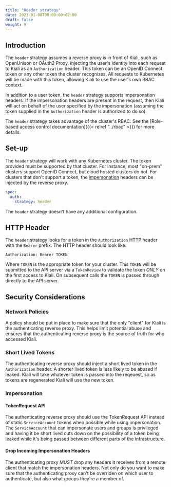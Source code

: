 ```yaml
---
title: "Header strategy"
date: 2021-01-08T00:00:00+02:00
draft: false
weight: 9
---
```


## Introduction

The `header` strategy assumes a reverse proxy is in front of Kiali, such as 
OpenUnison or OAuth2 Proxy, injecting the user's identity into each request to
Kiali as an `Authorization` header.  This token can be an OpenID Connect
token or any other token the cluster recognizes.  All requests to Kubernetes
will be made with this token, allowing Kiali to use the user's own RBAC 
context.

In addition to a user token, the `header` strategy supports impersonation
headers.  If the impersonation headers are present in the request, then Kiali
will act on behalf of the user specified by the impersonation (assuming the
token supplied in the `Authorization` header is authorized to do so).

The `header` strategy takes advantage of the cluster's RBAC. See the
[Role-based access control documentation]({{< relref "../rbac" >}}) for more details.

## Set-up

The `header` strategy will work with any Kubernetes cluster.  The token provided 
must be supported by that cluster.  For instance, most "on-prem" clusters support
OpenID Connect, but cloud hosted clusters do not.  For clusters that don't support 
a token, the [impersonation](https://kubernetes.io/docs/reference/access-authn-authz/authentication/#user-impersonation)
headers can be injected by the reverse proxy.

```yaml
spec:
  auth:
    strategy: header
```

The `header` strategy doesn't have any additional configuration.

## HTTP Header

The `header` strategy looks for a token in the `Authorization` HTTP header with the 
`Bearer` prefix.  The HTTP header should look like:

```
Authorization: Bearer TOKEN
```

Where `TOKEN` is the appropriate token for your cluster.  This `TOKEN` will be 
submitted to the API server via a `TokenReview` to validate the token *ONLY*
on the first access to Kiali.  On subsequent calls the `TOKEN` is passed through
directly to the API server.

## Security Considerations

### Network Policies

A policy should be put in place to make sure that the only "client" for Kiali is
the authenticating reverse proxy.  This helps limit potential abuse and ensures 
that the authenticating reverse proxy is the source of truth for who accessed
Kiali.

### Short Lived Tokens

The authenticating reverse proxy should inject a short lived token in the 
`Authorization` header.  A shorter lived token is less likely to be abused if 
leaked.  Kiali will take whatever token is passed into the reqeuest, so as tokens 
are regenerated Kiali will use the new token.

### Impersonation

#### TokenRequest API

The authenticating reverse proxy should use the TokenRequest API instead of static 
`ServiceAccount` tokens when possible while using impersonation. The 
`ServiceAccount` that can impersonate users and groups is privileged and having it
be short lived cuts down on the possibility of a token being leaked while it's being 
passed between different parts of the infrastructure.

#### Drop Incoming Impersonation Headers

The authenticating proxy *MUST* drop any headers it receives from a remote client 
that match the impersonation headers.  Not only do you want to make sure that the
authenticating proxy can't be overriden on which user to authenticate, but also
what groups they're a member of. 

